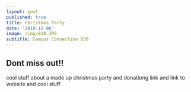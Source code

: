 ```yaml
---
layout: post
published: true
title: Christmas Party
date: '2019-12-06'
image: /img/838.JPG
subtitle: Campus Connection 838
---
```

## Dont miss out!!
cool stuff about a made up christmas party and donationg link and link to website and cool stuff
